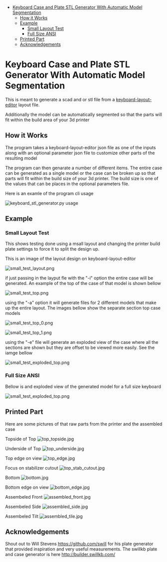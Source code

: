 - [Keyboard Case and Plate STL Generator With Automatic Model Segmentation](#keyboard-case-and-plate-stl-generator-with-automatic-model-segmentation)
  - [How it Works](#how-it-works)
  - [Example](#example)
    - [Small Layout Test](#small-layout-test)
    - [Full Size ANSI](#full-size-ansi)
  - [Printed Part](#printed-part)
  - [Acknowledgements](#acknowledgements)

# Keyboard Case and Plate STL Generator With Automatic Model Segmentation
This is meant to generate a scad and or stl file from a [keyboard-layout-editor](http://www.keyboard-layout-editor.com/) layout file. 

Additionally the model can be automatically segmented so that the parts will fit within the build area of your 3d printer


## How it Works
The program takes a keyboard-layout-editor json file as one of the inputs along with an optional parameter json file to customize other parts of the resulting model

The program can then genarate a number of different items. The entire case can be generated as a single model or the case can be broken up so that parts will fit within the build size of your 3d printer. The build size is one of the values that can be places in the optional parameters file.

Here is an examle of the program cli usage

![keyboard_stl_generator.py usage](/images/usage.png)


## Example
### Small Layout Test
This shows testing done using a msall layout and changing the printer build plate settings to force it to split the design up.

This is an image of the layout design on keyboard-layout-editor

![small_test_layout.png](/images/small_test_layout/small_test_layout.png)

if just passing in the layput fle with the "-i" option the entire case will be generated. An example of the top of the case of that model is shown bellow

![small_test_top.png](/images/small_test_layout/small_test_top.png)

using the "-a" option it will generate files for 2 different models that make up the entire layout. The images bellow show the separate section top case models

![small_test_top_0.png](/images/small_test_layout/small_test_top_0.png)

![small_test_top_1.png](/images/small_test_layout/small_test_top_1.png)


using the "-e" file will generate an exploded view of the case where all the sections are shown but they are offset to be viewed more easily. See the iamge bellow

![small_test_exploded_top.png](/images/small_test_layout/small_test_exploded_top.png)


### Full Size ANSI
Bellow is and exploded view of the generated model for a full size keyboard

![small_test_exploded_top.png](/images/full_size/full_size_exploded_top.png)


## Printed Part
Here are some pictures of that raw parts from the printer and the assembled case

Topside of Top
![top_topside.jpg](/images/small_test_layout/top_topside.jpg)

Underside of Top
![top_underside.jpg](/images/small_test_layout/top_underside.jpg)

Top edge on view
![top_edge.jpg](/images/small_test_layout/top_edge.jpg)

Focus on stabilizer cutout
![top_stab_cutout.jpg](/images/small_test_layout/top_stab_cutout.jpg)

Bottom
![bottom.jpg](/images/small_test_layout/bottom.jpg)

Bottom edge on view
![bottom_edge.jpg](/images/small_test_layout/bottom_edge.jpg)

Assembeled Front
![assembled_front.jpg](/images/small_test_layout/assembled_front.jpg)

Assembeled Side
![assembled_side.jpg](/images/small_test_layout/assembled_side.jpg)

Assembeled Tilt 
![assembled_tile.jpg](/images/small_test_layout/assembled_tilt.jpg)


## Acknowledgements
Shout out to Will Stevens https://github.com/swill for his plate generator that provided inspiration and very useful measurements. The swillkb plate and case generator is here http://builder.swillkb.com/

